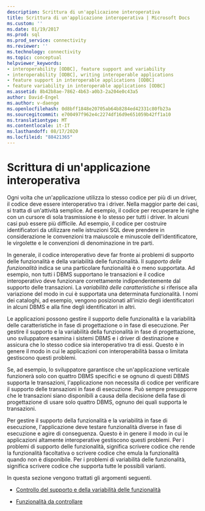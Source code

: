 ```yaml
---
description: Scrittura di un'applicazione interoperativa
title: Scrittura di un'applicazione interoperativa | Microsoft Docs
ms.custom: ''
ms.date: 01/19/2017
ms.prod: sql
ms.prod_service: connectivity
ms.reviewer: ''
ms.technology: connectivity
ms.topic: conceptual
helpviewer_keywords:
- interoperability [ODBC], feature support and variability
- interoperability [ODBC], writing interoperable applications
- feature support in interoperable applications [ODBC]
- feature variability in interoperable applications [ODBC]
ms.assetid: 8b42b8ae-7862-4b63-a0b3-2a204e0c43a5
author: David-Engel
ms.author: v-daenge
ms.openlocfilehash: 0d8bff1848e20705ab64b8284ed42331c80fb23a
ms.sourcegitcommit: e700497f962e4c2274df16d9e651059b42ff1a10
ms.translationtype: MT
ms.contentlocale: it-IT
ms.lasthandoff: 08/17/2020
ms.locfileid: "88421365"
---
```

# <a name="writing-an-interoperable-application"></a>Scrittura di un'applicazione interoperativa
Ogni volta che un'applicazione utilizza lo stesso codice per più di un driver, il codice deve essere interoperativo tra i driver. Nella maggior parte dei casi, si tratta di un'attività semplice. Ad esempio, il codice per recuperare le righe con un cursore di sola trasmissione è lo stesso per tutti i driver. In alcuni casi può essere più difficile. Ad esempio, il codice per costruire identificatori da utilizzare nelle istruzioni SQL deve prendere in considerazione le convenzioni tra maiuscole e minuscole dell'identificatore, le virgolette e le convenzioni di denominazione in tre parti.  
  
 In generale, il codice interoperativo deve far fronte ai problemi di supporto delle funzionalità e della variabilità delle funzionalità. Il *supporto delle funzionalità* indica se una particolare funzionalità è o meno supportata. Ad esempio, non tutti i DBMS supportano le transazioni e il codice interoperativo deve funzionare correttamente indipendentemente dal supporto delle transazioni. La *variabilità delle caratteristiche* si riferisce alla variazione del modo in cui è supportata una determinata funzionalità. I nomi dei cataloghi, ad esempio, vengono posizionati all'inizio degli identificatori in alcuni DBMS e alla fine degli identificatori in altri.  
  
 Le applicazioni possono gestire il supporto delle funzionalità e la variabilità delle caratteristiche in fase di progettazione o in fase di esecuzione. Per gestire il supporto e la variabilità della funzionalità in fase di progettazione, uno sviluppatore esamina i sistemi DBMS e i driver di destinazione e assicura che lo stesso codice sia interoperativo tra di essi. Questo è in genere il modo in cui le applicazioni con interoperabilità bassa o limitata gestiscono questi problemi.  
  
 Se, ad esempio, lo sviluppatore garantisce che un'applicazione verticale funzionerà solo con quattro DBMS specifici e se ognuno di questi DBMS supporta le transazioni, l'applicazione non necessita di codice per verificare il supporto delle transazioni in fase di esecuzione. Può sempre presupporre che le transazioni siano disponibili a causa della decisione della fase di progettazione di usare solo quattro DBMS, ognuno dei quali supporta le transazioni.  
  
 Per gestire il supporto della funzionalità e la variabilità in fase di esecuzione, l'applicazione deve testare funzionalità diverse in fase di esecuzione e agire di conseguenza. Questo è in genere il modo in cui le applicazioni altamente interoperative gestiscono questi problemi. Per i problemi di supporto delle funzionalità, significa scrivere codice che rende la funzionalità facoltativa o scrivere codice che emula la funzionalità quando non è disponibile. Per i problemi di variabilità delle funzionalità, significa scrivere codice che supporta tutte le possibili varianti.  
  
 In questa sezione vengono trattati gli argomenti seguenti.  
  
-   [Controllo del supporto e della variabilità delle funzionalità](../../../odbc/reference/develop-app/checking-feature-support-and-variability.md)  
  
-   [Funzionalità da controllare](../../../odbc/reference/develop-app/features-to-watch-for.md)
